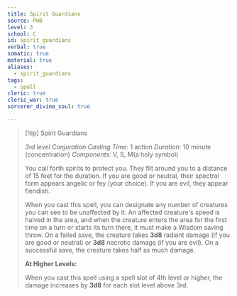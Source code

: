 ```yaml
---
title: Spirit Guardians
source: PHB
level: 3
school: C
id: spirit_guardians
verbal: true
somatic: true
material: true
aliases:
  - spirit_guardians
tags:
  - spell
cleric: true
cleric_war: true
sorcerer_divine_soul: true

---
```

>[!tip] Spirit Guardians
>
> *3rd level Conjuration*
> *Casting Time:* 1 action
> *Duration:* 10 minute (concentration)
> *Components:* V, S, M(a holy symbol)
>
>You call forth spirits to protect you. They flit around you to a distance of 15 feet for the duration. If you are good or neutral, their spectral form appears angelic or fey (your choice). If you are evil, they appear fiendish.
>
>When you cast this spell, you can designate any number of creatures you can see to be unaffected by it. An affected creature's speed is halved in the area, and when the creature enters the area for the first time on a turn or starts its turn there, it must make a Wisdom saving throw. On a failed save, the creature takes **3d8** radiant damage (if you are good or neutral) or **3d8** necrotic damage (if you are evil). On a successful save, the creature takes half as much damage.
>
>**At Higher Levels:**
>
>When you cast this spell using a spell slot of 4th level or higher, the damage increases by **3d8** for each slot level above 3rd.
>

